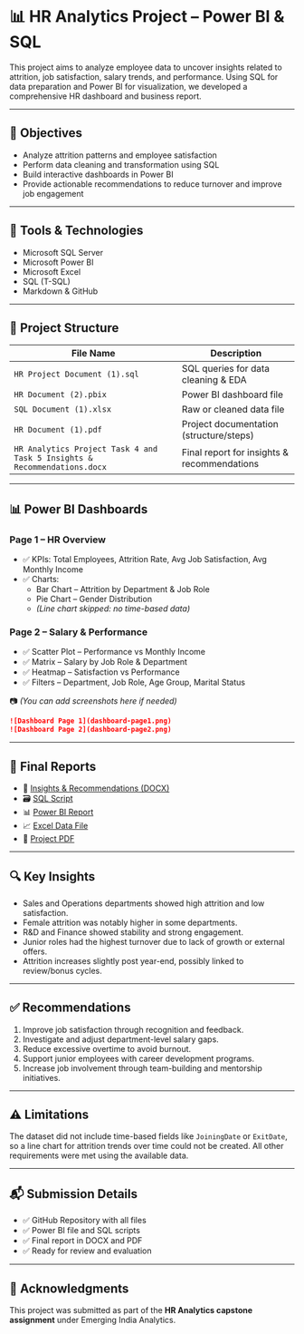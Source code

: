 # 📊 HR Analytics Project – Power BI & SQL

This project aims to analyze employee data to uncover insights related to attrition, job satisfaction, salary trends, and performance. Using SQL for data preparation and Power BI for visualization, we developed a comprehensive HR dashboard and business report.

---

## 🎯 Objectives

- Analyze attrition patterns and employee satisfaction
- Perform data cleaning and transformation using SQL
- Build interactive dashboards in Power BI
- Provide actionable recommendations to reduce turnover and improve job engagement

---

## 🧰 Tools & Technologies

- Microsoft SQL Server
- Microsoft Power BI
- Microsoft Excel
- SQL (T-SQL)
- Markdown & GitHub

---

## 📁 Project Structure

| File Name | Description |
|----------|-------------|
| `HR Project Document (1).sql` | SQL queries for data cleaning & EDA |
| `HR Document (2).pbix` | Power BI dashboard file |
| `SQL Document (1).xlsx` | Raw or cleaned data file |
| `HR Document (1).pdf` | Project documentation (structure/steps) |
| `HR Analytics Project Task 4 and Task 5 Insights & Recommendations.docx` | Final report for insights & recommendations |

---

## 📊 Power BI Dashboards

### Page 1 – HR Overview

- ✅ KPIs: Total Employees, Attrition Rate, Avg Job Satisfaction, Avg Monthly Income
- ✅ Charts: 
  - Bar Chart – Attrition by Department & Job Role
  - Pie Chart – Gender Distribution
  - *(Line chart skipped: no time-based data)*

### Page 2 – Salary & Performance

- ✅ Scatter Plot – Performance vs Monthly Income  
- ✅ Matrix – Salary by Job Role & Department  
- ✅ Heatmap – Satisfaction vs Performance  
- ✅ Filters – Department, Job Role, Age Group, Marital Status

📷 *(You can add screenshots here if needed)*

```markdown
![Dashboard Page 1](dashboard-page1.png)
![Dashboard Page 2](dashboard-page2.png)
```

---

## 📄 Final Reports

- 📝 [Insights & Recommendations (DOCX)](HR%20Analytics%20Project%20Task%204%20and%20Task%205%20Insights%20%26%20Recommendations.docx)
- 🗃️ [SQL Script](HR%20Project%20Document%20(1).sql)
- 📊 [Power BI Report](HR%20Document%20(2).pbix)
- 📈 [Excel Data File](SQL%20Document%20(1).xlsx)
- 📘 [Project PDF](HR%20Document%20(1).pdf)

---

## 🔍 Key Insights

- Sales and Operations departments showed high attrition and low satisfaction.
- Female attrition was notably higher in some departments.
- R&D and Finance showed stability and strong engagement.
- Junior roles had the highest turnover due to lack of growth or external offers.
- Attrition increases slightly post year-end, possibly linked to review/bonus cycles.

---

## ✅ Recommendations

1. Improve job satisfaction through recognition and feedback.
2. Investigate and adjust department-level salary gaps.
3. Reduce excessive overtime to avoid burnout.
4. Support junior employees with career development programs.
5. Increase job involvement through team-building and mentorship initiatives.

---

## ⚠️ Limitations

The dataset did not include time-based fields like `JoiningDate` or `ExitDate`, so a line chart for attrition trends over time could not be created. All other requirements were met using the available data.

---

## 📬 Submission Details

- ✅ GitHub Repository with all files
- ✅ Power BI file and SQL scripts
- ✅ Final report in DOCX and PDF
- ✅ Ready for review and evaluation

---

## 🙌 Acknowledgments

This project was submitted as part of the **HR Analytics capstone assignment** under Emerging India Analytics.
